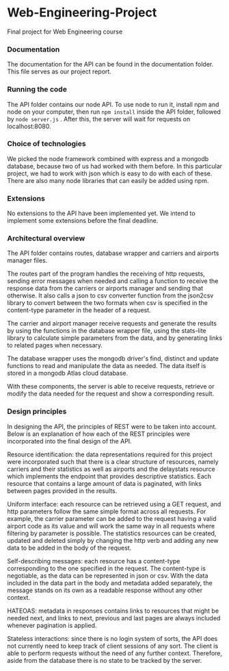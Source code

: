 # Web-Engineering-Project
Final project for Web Engineering course

### Documentation
The documentation for the API can be found in the documentation folder. This file serves as our project report.

### Running the code
The API folder contains our node API. To use node to run it, install npm and node on your computer, then run 
`npm install` 
inside the API folder, followed by 
`node server.js` 
. After this, the server will wait for requests on localhost:8080.

### Choice of technologies
We picked the node framework combined with express and a mongodb database, because two of us had worked with them before. In this particular project, we had to work with json which is easy to do with each of these. There are also many node libraries that can easily be added using npm.

### Extensions
No extensions to the API have been implemented yet. We intend to implement some extensions before the final deadline.

### Architectural overview
The API folder contains routes, database wrapper and carriers and airports manager files. 

The routes part of the program handles the receiving of http requests, sending error messages when needed and calling a function to receive the response data from the carriers or airports manager and sending that otherwise. It also calls a json to csv converter function from the json2csv library to convert between the two formats when csv is specified in the content-type parameter in the header of a request. 

The carrier and airport manager receive requests and generate the results by using the functions in the database wrapper file, using the stats-lite library to calculate simple parameters from the data, and by generating links to related pages when necessary. 

The database wrapper uses the mongodb driver's find, distinct and update functions to read and manipulate the data as needed. The data itself is stored in a mongodb Atlas cloud database. 

With these components, the server is able to receive requests, retrieve or modify the data needed for the request and show a corresponding result.

### Design principles
In designing the API, the principles of REST were to be taken into account. Below is an explanation of how each of the REST principles were incorporated into the final design of the API.

Resource identification: the data representations required for this project were incorporated such that there is a clear structure of resources, namely carriers and their statistics as well as airports and the delaystats resource which implements the endpoint that provides descriptive statistics. Each resource that contains a large amount of data is paginated, with links between pages provided in the results. 

Uniform interface: each resource can be retrieved using a GET request, and http parameters follow the same simple format across all requests. For example, the carrier parameter can be added to the request having a valid airport code as its value and will work the same way in all requests where filtering by parameter is possible. The statistics resources can be created, updated and deleted simply by changing the http verb and adding any new data to be added in the body of the request.

Self-describing messages: each resource has a content-type corresponding to the one specified in the request. The content-type is negotiable, as the data can be represented in json or csv. With the data included in the data part in the body and metadata added separately, the message stands on its own as a readable response without any other context.

HATEOAS: metadata in responses contains links to resources that might be needed next, and links to next, previous and last pages are always included whenever pagination is applied.

Stateless interactions: since there is no login system of sorts, the API does not currently need to keep track of client sessions of any sort. The client is able to perform requests without the need of any further context. Therefore, aside from the database there is no state to be tracked by the server.

